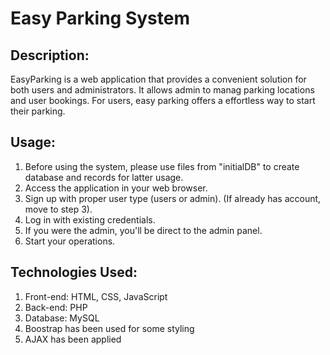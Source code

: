 # Easy Parking System

## Description:
EasyParking is a web application that provides a convenient solution for both users and administrators. It allows admin to manag parking locations and user bookings. For users, easy parking offers a effortless way to start their parking.

## Usage:
1. Before using the system, please use files from "initialDB" to create database and records for latter usage.
2. Access the application in your web browser.
3. Sign up with proper user type (users or admin). (If already has account, move to step 3).
4. Log in with existing credentials.
5. If you were the admin, you'll be direct to the admin panel.
6. Start your operations.

## Technologies Used:
1. Front-end: HTML, CSS, JavaScript
2. Back-end: PHP
3. Database: MySQL
4. Boostrap has been used for some styling
5. AJAX has been applied


